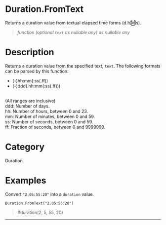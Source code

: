 ﻿# Duration.FromText
Returns a duration value from textual elapsed time forms (d.h:m:s).
> _function (optional <code>text</code> as nullable any) as nullable any_
# Description 
Returns a duration value from the specified text, <code>text</code>. The following formats can be parsed by this function: 
 <ul>
        <li>(-)hh:mm(:ss(.ff)) </li>
        <li>(-)ddd(.hh:mm(:ss(.ff))) </li>
 </ul>
        <br>
        (All ranges are inclusive)<br>
        ddd: Number of days.<br>
        hh: Number of hours, between 0 and 23.<br>
        mm: Number of minutes, between 0 and 59.<br>
        ss: Number of seconds, between 0 and 59.<br>
        ff: Fraction of seconds, between 0 and 9999999.

# Category 
Duration
# Examples 
Convert <code>"2.05:55:20"</code> into a <code>duration</code> value.
```
Duration.FromText("2.05:55:20")
```
> #duration(2, 5, 55, 20)
***
